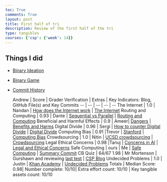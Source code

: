 ```yaml
---
toc: True
comments: True
layout: post
title: First half of tri
description: Review of the first half of the tri
type: tangibles
courses: {'csp': {'week': 14}}
---
```


## Things I did
- [Binary Ideation](https://davidl0914.github.io/TheIdealGam/2023/11/15/binary-mini-game_IPYNB_2_.html)
- [Binary Game](https://davidl0914.github.io/TheIdealGam//2023/11/15/mini-game-working.html)
- [Commit History](https://github.com/ak146?tab=overview&from=2023-12-01&to=2023-12-31)

  Andrew | Score | Grader Verification | Extras | Key Indicators: Blog, GitHub File(s) and Key Commits
-- | -- | -- | -- | --
The Internet | 1.0  | Nandan  | [How does the Internet work](https://www.cloudflare.com/learning/network-layer/how-does-the-internet-work/#:~:text=Computers%20connect%20to%20each%20other%20and%20to%20the%20Internet%20via,interpreted%20by%20the%20receiving%20computer.)  |  [The Internet](https://ak146.github.io/FunnyBlog2.0/2023/11/27/Internet_IPYNB_2_.html)
Routing and Computing | 0.93  |  Dante | [Sequential vs Parallel](https://www.geeksforgeeks.org/difference-between-sequential-and-parallel-computing/)   |  [Routing and Computing](https://ak146.github.io/FunnyBlog2.0/2023/08/17/Routing-And-Computing_IPYNB_2_.html)
Beneficial and Harmful Effects | 0.9  |   Ameer| [Dangers](https://www.apa.org/monitor/2023/09/protecting-teens-on-social-medial)  |  [Benefits and Harms](https://ak146.github.io/FunnyBlog2.0/2023/12/04/BenefitsandHarms_IPYNB_2_.html)
Digital Divide | 0.96  |  Sergi | [How to counter Digital Divide](https://hbr.org/2021/07/how-to-close-the-digital-divide-in-the-u-s)  |  [Digital Divide](https://ak146.github.io/FunnyBlog2.0/2023/11/17/Digital-Divide_IPYNB_2_.html)
Computing Bias | 0.91  |Trevor | [Stanford](https://cs.stanford.edu/people/eroberts/cs181/projects/digital-divide/start.html) | [Computing Bias](https://ak146.github.io/FunnyBlog2.0//2023/12/11/Computing-Bias-Team-Teach_IPYNB_2_.html) 
Crowdsourcing | 1.0  | Nitin  | [UCSD crowdsourcing](https://techtransfercentral.com/reprints/uiea/1119-ucsd-crowdsourcing-program-shows-potential-for-industry-engagement/)  |  [Crowdsourcing](https://ak146.github.io/FunnyBlog2.0/2023/12/11/Computing-Bias-Team-Teach_IPYNB_2_.html)
Legal Ethical Concerns | 0.98  |Tanuj   | [Concerns in AI](https://www.unesco.org/en/artificial-intelligence/recommendation-ethics/cases)   | [Legal and Ethical Concerns](https://ak146.github.io/FunnyBlog2.0/2023/12/18/Legal-Ethical-Concerns_IPYNB_2_.html)
Safe Computing | ours  | Me  | [Safe Computing](https://www.csusm.edu/iits/services/security/security-guidance/safe-computing.html)  |  [Summary Commit](https://github.com/DavidL0914/TheIdealGam/commit/a27926dc9bcf880f47f95cb69a565cdbbf75b6ae)
CB Quiz |  64/67 1.98 | Mr Mortenson  | Gurshawn and reviewing [last test](https://ak146.github.io/FunnyBlog2.0/2023/11/02/CSP_Practice_Test_Corrections_IPYNB_2_.html) |  [CSP Blog](https://ak146.github.io/FunnyBlog2.0/2023/11/21/CSP-Quiz-2_IPYNB_2_.html)
Undecided Problems | 1.0  | Justin  | [Khan Academy](https://www.khanacademy.org/computing/ap-computer-science-principles/algorithms-101/solving-hard-problems/a/undecidable-problems)  |  [Undecided Problems](https://ak146.github.io/FunnyBlog2.0/2023/12/13/UndecidedProblems_IPYNB_2_.html)
Totals | Median Score: 0.98| Number complete: 10/10| Extra effort count: 10/10 | Key tangible assets count: 10/10

